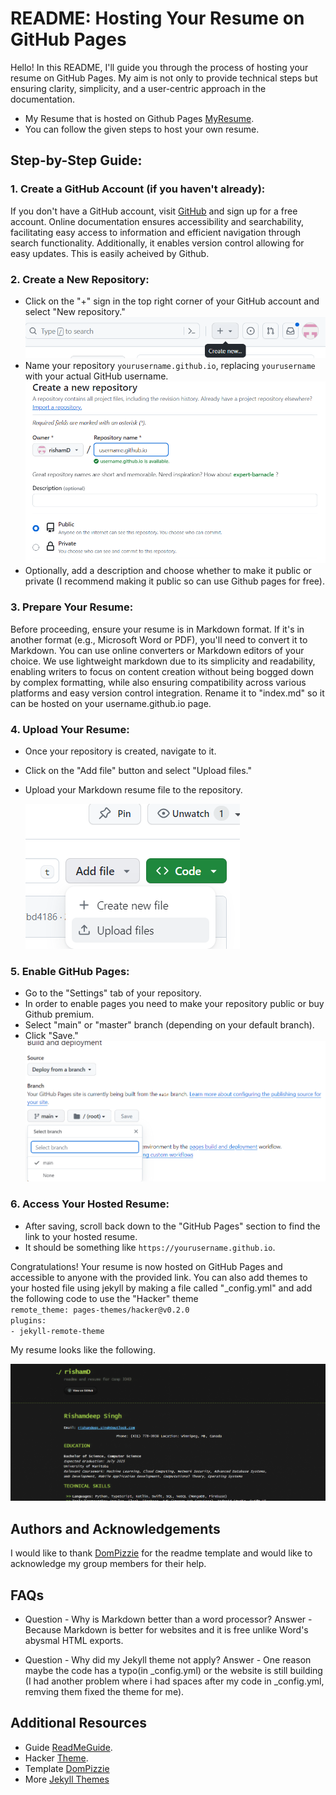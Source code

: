 # README: Hosting Your Resume on GitHub Pages

Hello! In this README, I'll guide you through the process of hosting your resume on GitHub Pages. My aim is not only to provide technical steps but ensuring clarity, simplicity, and a user-centric approach in the documentation.
- My Resume that is hosted on Github Pages [MyResume](https://rishamd.github.io).
- You can follow the given steps to host your own resume.

## Step-by-Step Guide:

### 1. Create a GitHub Account (if you haven't already):

If you don't have a GitHub account, visit [GitHub](https://github.com/) and sign up for a free account. Online documentation ensures accessibility and searchability, facilitating easy access to information and efficient navigation through search functionality. Additionally, it enables version control allowing for easy updates. This is easily acheived by Github. 

### 2. Create a New Repository:

- Click on the "+" sign in the top right corner of your GitHub account and select "New repository."
 ![AddToRepo](AddToRepo.png)
- Name your repository `yourusername.github.io`, replacing `yourusername` with your actual GitHub username.
  ![NewRepo](NewRepo.png)
- Optionally, add a description and choose whether to make it public or private (I recommend making it public so can use Github pages for free).

### 3. Prepare Your Resume:

Before proceeding, ensure your resume is in Markdown format. If it's in another format (e.g., Microsoft Word or PDF), you'll need to convert it to Markdown. You can use online converters or Markdown editors of your choice. We use lightweight markdown due to its simplicity and readability, enabling writers to focus on content creation without being bogged down by complex formatting, while also ensuring compatibility across various platforms and easy version control integration.
Rename it to "index.md" so it can be hosted on your username.github.io page.

### 4. Upload Your Resume:

- Once your repository is created, navigate to it.
- Click on the "Add file" button and select "Upload files."
- Upload your Markdown resume file to the repository.
  
  ![AddFile](AddFile.png)

### 5. Enable GitHub Pages:

- Go to the "Settings" tab of your repository.
- In order to enable pages you need to make your repository public or buy Github premium.
- Select "main" or "master" branch (depending on your default branch).
- Click "Save."
  ![GithubPages](GithubPages.png)
### 6. Access Your Hosted Resume:

- After saving, scroll back down to the "GitHub Pages" section to find the link to your hosted resume.
- It should be something like `https://yourusername.github.io`.

Congratulations! Your resume is now hosted on GitHub Pages and accessible to anyone with the provided link.
You can also add themes to your hosted file using jekyll by making a file called "_config.yml" and add the following code to use the "Hacker" theme  
`remote_theme: pages-themes/hacker@v0.2.0`    
`plugins:`    
`- jekyll-remote-theme`  

My resume looks like the following.   

![ResumeGIF](GifResumeNew.gif)  

## Authors and Acknowledgements
I would like to thank [DomPizzie](https://gist.github.com/DomPizzie) for the readme template and would like to acknowledge my group members for their help.

## FAQs
- Question - Why is Markdown better than a word processor?
 Answer - Because Markdown is better for websites and it is free unlike Word's abysmal HTML exports.
  
- Question - Why did my Jekyll theme not apply?
 Answer - One reason maybe the code has a typo(in _config.yml) or the website is still building (I had another problem where i had spaces after my code in _config.yml, remving them fixed the theme for me).
 
## Additional Resources
- Guide [ReadMeGuide](https://www.makeareadme.com/).
- Hacker [Theme](https://github.com/pages-themes/hacker).
- Template [DomPizzie](https://gist.github.com/DomPizzie)
- More [Jekyll Themes](https://jekyllrb.com/docs/themes/)
